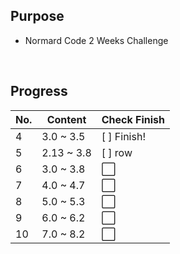 ## Purpose
- Normard Code 2 Weeks Challenge

</br>

## Progress

| No. | Content | Check Finish |
|---|---|---|
| 4 | 3.0 ~ 3.5 | [ ] Finish! |
| 5 | 2.13 ~ 3.8 | [ ] row   |
| 6 | 3.0 ~ 3.8 | ⬜️ |
| 7 | 4.0 ~ 4.7 | ⬜️ |
| 8 | 5.0 ~ 5.3 | ⬜️ |
| 9 | 6.0 ~ 6.2 | ⬜️ |
| 10 | 7.0 ~ 8.2 | ⬜️ |

</br>
